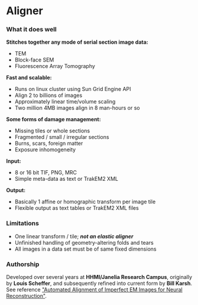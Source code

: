 Aligner
=======

### What it does well

**Stitches together any mode of serial section image data:**

- TEM
- Block-face SEM
- Fluorescence Array Tomography

**Fast and scalable:**

- Runs on linux cluster using Sun Grid Engine API
- Align 2 to billions of images
- Approximately linear time/volume scaling
- Two million 4MB images align in 8 man-hours or so

**Some forms of damage management:**

- Missing tiles or whole sections
- Fragmented / small / irregular sections
- Burns, scars, foreign matter
- Exposure inhomogeneity

**Input:**

- 8 or 16 bit TIF, PNG, MRC
- Simple meta-data as text or TrakEM2 XML

**Output:**

- Basically 1 affine or homographic transform per image tile
- Flexible output as text tables or TrakEM2 XML files

### Limitations

- One linear transform / tile; **_not an elastic aligner_**
- Unfinished handling of geometry-altering folds and tears
- All images in a data set must be of same fixed dimensions

### Authorship

Developed over several years at **HHMI/Janelia Research Campus**, originally by **Louis Scheffer**, and subsequently refined into current form by **Bill Karsh**. See reference ["Automated Alignment of Imperfect EM Images for Neural Reconstruction"](http://arxiv.org/abs/1304.6034).

